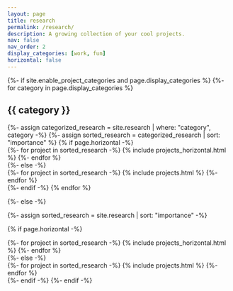 ```yaml
---
layout: page
title: research
permalink: /research/
description: A growing collection of your cool projects.
nav: false
nav_order: 2
display_categories: [work, fun]
horizontal: false
---
```


<!-- pages/research.md -->
<div class="projects">
{%- if site.enable_project_categories and page.display_categories %}
  <!-- Display categorized research -->
  {%- for category in page.display_categories %}
  <h2 class="category">{{ category }}</h2>
  {%- assign categorized_research = site.research | where: "category", category -%}
  {%- assign sorted_research = categorized_research | sort: "importance" %}
  <!-- Generate cards for each project -->
  {% if page.horizontal -%}
  <div class="container">
    <div class="row row-cols-2">
    {%- for project in sorted_research -%}
      {% include projects_horizontal.html %}
    {%- endfor %}
    </div>
  </div>
  {%- else -%}
  <div class="grid">
    {%- for project in sorted_research -%}
      {% include projects.html %}
    {%- endfor %}
  </div>
  {%- endif -%}
  {% endfor %}

{%- else -%}
<!-- Display research without categories -->
  {%- assign sorted_research = site.research | sort: "importance" -%}
  <!-- Generate cards for each project -->
  {% if page.horizontal -%}
  <div class="container">
    <div class="row row-cols-2">
    {%- for project in sorted_research -%}
      {% include projects_horizontal.html %}
    {%- endfor %}
    </div>
  </div>
  {%- else -%}
  <div class="grid">
    {%- for project in sorted_research -%}
      {% include projects.html %}
    {%- endfor %}
  </div>
  {%- endif -%}
{%- endif -%}
</div>
